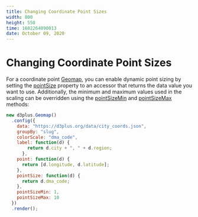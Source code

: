 ```yaml
---
title: Changing Coordinate Point Sizes
width: 800
height: 550
time: 1602264090013
date: October 09, 2020
---
```


[height]: 550
[delay]: 4000

# Changing Coordinate Point Sizes

For a coordinate point [Geomap](https://d3plus.org/docs/#Geomap), you can enable dynamic point sizing by setting the [pointSize](https://d3plus.org/docs/#Geomap.pointSize) property to an accessor that returns the data value you want to use. Additionally, the minimum and maximum values used in the scaling can be overridden using the [pointSizeMin](https://d3plus.org/docs/#Geomap.pointSizeMin) and [pointSizeMax](https://d3plus.org/docs/#Geomap.pointSizeMax) methods:

```js
new d3plus.Geomap()
  .config({
    data: "https://d3plus.org/data/city_coords.json",
    groupBy: "slug",
    colorScale: "dma_code",
    label: function(d) {
        return d.city + ", " + d.region;
      },
    point: function(d) {
      return [d.longitude, d.latitude];
    },
    pointSize: function(d) {
      return d.dma_code;
    },
    pointSizeMin: 1,
    pointSizeMax: 10
  })
  .render();
```
